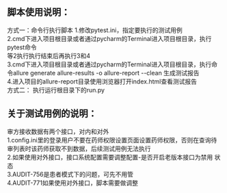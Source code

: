 ## 脚本使用说明：
方式一：命令行执行脚本
1.修改pytest.ini，指定要执行的测试用例<br />
2.cmd下进入项目根目录或者通过pycharm的Terminal进入项目根目录，执行pytest命令<br />
等2执行执行结束后再执行3和4<br />
3.cmd下进入项目根目录或者通过pycharm的Terminal进入项目根目录，执行命令allure generate allure-results -o allure-report --clean  生成测试报告<br />
4.进入项目的allure-report目录使用浏览器打开index.html查看测试报告  
方式二：
执行运行根目录下的run.py




## 关于测试用例的说明：
审方接收数据有两个接口，对内和对外<br />
1.config.ini里的登录用户不要在药师权限设置页面设置药师权限，否则在查询待审列表时该药师获取不到数据，后续测试用例无法执行<br /> 
2.如果使用对外接口，接口系统配置需要调整配置-是否开启老版本接口为禁用 状态<br />
3.AUDIT-756是患者模式下的问题，可先不用管<br /> 
4.AUDIT-771如果使用对外接口，脚本需要做调整<br />  
